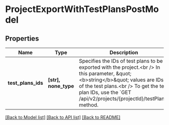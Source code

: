 # ProjectExportWithTestPlansPostModel


## Properties
Name | Type | Description | Notes
------------ | ------------- | ------------- | -------------
**test_plans_ids** | **[str], none_type** | Specifies the IDs of test plans to be exported with the project.&lt;br /&gt;  In this parameter, \&quot;&lt;b&gt;string&lt;/b&gt;\&quot; values are IDs of the test plans.&lt;br /&gt;  To get the test plan IDs, use the &#x60;GET /api/v2/projects/{projectId}/testPlans&#x60; method. | [optional] 

[[Back to Model list]](../README.md#documentation-for-models) [[Back to API list]](../README.md#documentation-for-api-endpoints) [[Back to README]](../README.md)


